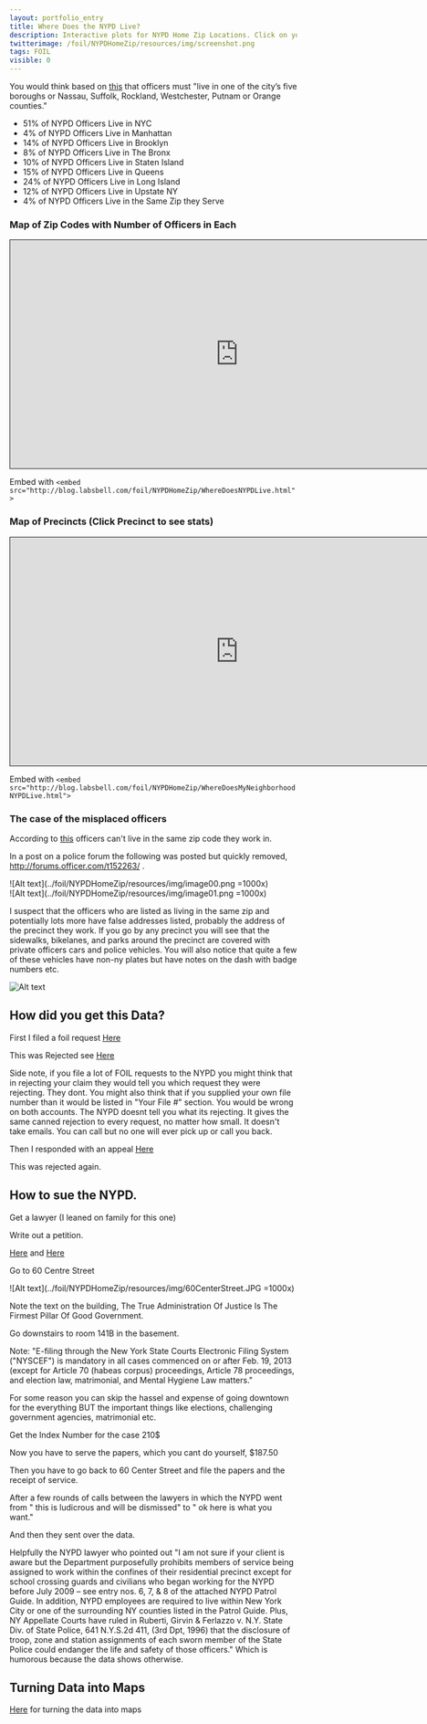 ```yaml
---
layout: portfolio_entry
title: Where Does the NYPD Live?
description: Interactive plots for NYPD Home Zip Locations. Click on your home precinct and see where the cops in your neighborhood live.
twitterimage: /foil/NYPDHomeZip/resources/img/screenshot.png
tags: FOIL
visible: 0
---
```



You would think based on [this](https://github.com/Bellspringsteen/other.nyc/blob/master/NYCGOV/NYPD/NypdOfficersHomeZip/ResidencyRequirements.pdf) that officers must "live in one of the city’s five boroughs or Nassau, Suffolk, Rockland, Westchester, Putnam or Orange counties."

* 51% of NYPD Officers Live in NYC 
* 4% of NYPD Officers Live in Manhattan
* 14% of NYPD Officers Live in Brooklyn
* 8% of NYPD Officers Live in The Bronx 
* 10% of NYPD Officers Live in Staten Island
* 15% of NYPD Officers Live in Queens
* 24% of NYPD Officers Live in Long Island
* 12% of NYPD Officers Live in Upstate NY
* 4% of NYPD Officers Live in the Same Zip they Serve


### Map of Zip Codes with Number of Officers in Each

<embed src="http://blog.labsbell.com/foil/NYPDHomeZip/WhereDoesNYPDLive.html" width="800" height="400" style="border:1px solid">

Embed with `<embed src="http://blog.labsbell.com/foil/NYPDHomeZip/WhereDoesNYPDLive.html">`

<a href="https://twitter.com/share" class="twitter-share-button" data-show-count="false"></a><script async src="//platform.twitter.com/widgets.js" charset="utf-8"></script>


### Map of Precincts (Click Precinct to see stats)

<embed src="http://blog.labsbell.com/foil/NYPDHomeZip/WhereDoesMyNeighborhoodNYPDLive.html" width="800" height="400" style="border:1px solid">

Embed with `<embed src="http://blog.labsbell.com/foil/NYPDHomeZip/WhereDoesMyNeighborhoodNYPDLive.html">`

<a href="https://twitter.com/share" class="twitter-share-button" data-show-count="false"></a><script async src="//platform.twitter.com/widgets.js" charset="utf-8"></script>

### The case of the misplaced officers

According to [this](https://github.com/Bellspringsteen/other.nyc/blob/master/NYCGOV/NYPD/NypdOfficersHomeZip/ResidencyRequirements.pdf) officers can't live in the same zip code they work in. 

In a post on a police forum the following was posted but quickly removed, http://forums.officer.com/t152263/ .

![Alt text](../foil/NYPDHomeZip/resources/img/image00.png =1000x)
<br />
![Alt text](../foil/NYPDHomeZip/resources/img/image01.png =1000x)


I suspect that the officers who are listed as living in the same zip and potentially lots more have false addresses listed, probably the address of the precinct they work. If you go by any precinct you will see that the sidewalks, bikelanes, and parks around the precinct are covered with private officers cars and police vehicles. You will also notice that quite a few of these vehicles have non-ny plates but have notes on the dash with badge numbers etc.

![Alt text](../foil/NYPDHomeZip/resources/img/merged.png)


## How did you get this Data?

First I filed a foil request [Here](../NYPDOfficerHomeZip_Request.txt) 

This was Rejected see  [Here](../FoilRejection.JPG)

Side note, if you file a lot of FOIL requests to the NYPD you might think that in rejecting your claim they would tell you which request they were rejecting. They dont. You might also think that if you supplied your own file number than it would be listed in "Your File #" section. You would be wrong on both accounts. The NYPD doesnt tell you what its rejecting. It gives the same canned rejection to every request, no matter how small. It doesn't take emails. You can call but no one will ever pick up or call you back. 

Then I responded with an appeal  [Here](../NYPDOfficerHomeZip_RejectionAppeal.txt)   

This was rejected again. 

## How to sue the NYPD.

Get a lawyer (I leaned on family for this one)

Write out a petition. 

[Here](https://github.com/Bellspringsteen/other.nyc/blob/master/NYCGOV/NYPD/NypdOfficersHomeZip/BellvNYPDPetition.docx)  and [Here](https://github.com/Bellspringsteen/other.nyc/blob/master/NYCGOV/NYPD/NypdOfficersHomeZip/BellAffirmationofEBinsupport.docx) 


Go to 60 Centre Street

![Alt text](../foil/NYPDHomeZip/resources/img/60CenterStreet.JPG =1000x)

Note the text on the building, The True Administration Of Justice Is The Firmest Pillar Of Good Government.

Go downstairs to room 141B in the basement. 

Note: "E-filing through the New York State Courts Electronic Filing System ("NYSCEF") is mandatory in all cases commenced on or after Feb. 19, 2013 (except for Article 70 (habeas corpus) proceedings, Article 78 proceedings, and election law, matrimonial, and Mental Hygiene Law matters."

For some reason you can skip the hassel and expense of going downtown for the everything BUT the important things like elections, challenging government agencies, matrimonial etc. 

Get the Index Number for the case 210$

Now you have to serve the papers, which you cant do yourself, $187.50

Then you have to go back to 60 Center Street and file the papers and the receipt of service. 

After a few rounds of calls between the lawyers in which the NYPD went from " this is ludicrous and will be dismissed" to " ok here is what you want."

And then they sent over the data.

Helpfully the NYPD lawyer who pointed out "I am not sure if your client is aware but the Department purposefully prohibits members of service being assigned to work within the confines of their residential precinct except for school crossing guards and civilians who began working for the NYPD before July 2009 – see entry nos. 6, 7, & 8 of the attached NYPD Patrol Guide. In addition, NYPD employees are required to live within New York City or one of the surrounding NY counties listed in the Patrol Guide. Plus, NY Appellate Courts have ruled in Ruberti, Girvin & Ferlazzo v. N.Y. State Div. of State Police, 641 N.Y.S.2d 411, (3rd Dpt, 1996) that the disclosure of troop, zone and station assignments of each sworn member of the State Police could endanger the life and safety of those officers." Which is humorous because the data shows otherwise. 


## Turning Data into Maps

[Here](https://github.com/Bellspringsteen/other.nyc/tree/master/NYCGOV/NYPD/NypdOfficersHomeZip) for turning the data into maps   

